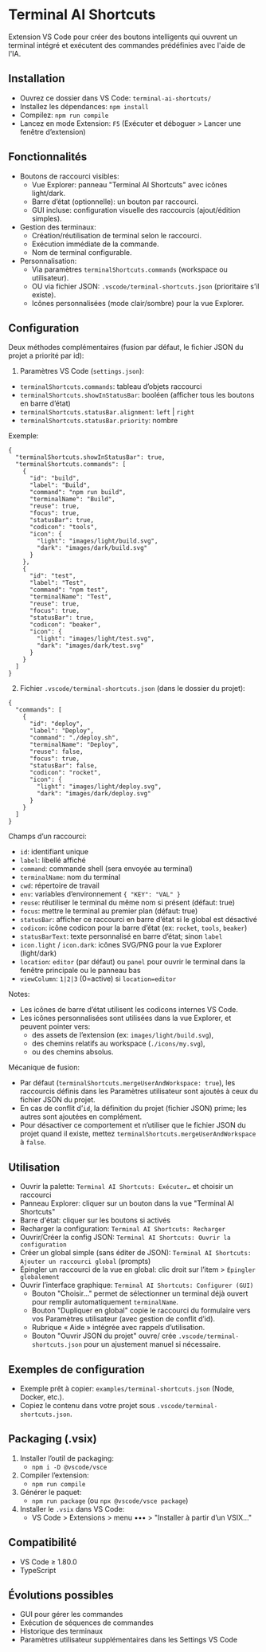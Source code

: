 # Terminal AI Shortcuts

Extension VS Code pour créer des boutons intelligents qui ouvrent un terminal intégré et exécutent des commandes prédéfinies avec l'aide de l'IA.

## Installation
- Ouvrez ce dossier dans VS Code: `terminal-ai-shortcuts/`
- Installez les dépendances: `npm install`
- Compilez: `npm run compile`
- Lancez en mode Extension: `F5` (Exécuter et déboguer > Lancer une fenêtre d’extension)

## Fonctionnalités
- Boutons de raccourci visibles:
  - Vue Explorer: panneau "Terminal AI Shortcuts" avec icônes light/dark.
  - Barre d’état (optionnelle): un bouton par raccourci.
  - GUI incluse: configuration visuelle des raccourcis (ajout/édition simples).
- Gestion des terminaux:
  - Création/réutilisation de terminal selon le raccourci.
  - Exécution immédiate de la commande.
  - Nom de terminal configurable.
- Personnalisation:
  - Via paramètres `terminalShortcuts.commands` (workspace ou utilisateur).
  - OU via fichier JSON: `.vscode/terminal-shortcuts.json` (prioritaire s’il existe).
  - Icônes personnalisées (mode clair/sombre) pour la vue Explorer.

## Configuration
Deux méthodes complémentaires (fusion par défaut, le fichier JSON du projet a priorité par id):

1) Paramètres VS Code (`settings.json`):
- `terminalShortcuts.commands`: tableau d’objets raccourci
- `terminalShortcuts.showInStatusBar`: booléen (afficher tous les boutons en barre d’état)
- `terminalShortcuts.statusBar.alignment`: `left` | `right`
- `terminalShortcuts.statusBar.priority`: nombre

Exemple:
```
{
  "terminalShortcuts.showInStatusBar": true,
  "terminalShortcuts.commands": [
    {
      "id": "build",
      "label": "Build",
      "command": "npm run build",
      "terminalName": "Build",
      "reuse": true,
      "focus": true,
      "statusBar": true,
      "codicon": "tools",
      "icon": {
        "light": "images/light/build.svg",
        "dark": "images/dark/build.svg"
      }
    },
    {
      "id": "test",
      "label": "Test",
      "command": "npm test",
      "terminalName": "Test",
      "reuse": true,
      "focus": true,
      "statusBar": true,
      "codicon": "beaker",
      "icon": {
        "light": "images/light/test.svg",
        "dark": "images/dark/test.svg"
      }
    }
  ]
}
```

2) Fichier `.vscode/terminal-shortcuts.json` (dans le dossier du projet):
```
{
  "commands": [
    {
      "id": "deploy",
      "label": "Deploy",
      "command": "./deploy.sh",
      "terminalName": "Deploy",
      "reuse": false,
      "focus": true,
      "statusBar": false,
      "codicon": "rocket",
      "icon": {
        "light": "images/light/deploy.svg",
        "dark": "images/dark/deploy.svg"
      }
    }
  ]
}
```

Champs d’un raccourci:
- `id`: identifiant unique
- `label`: libellé affiché
- `command`: commande shell (sera envoyée au terminal)
- `terminalName`: nom du terminal
- `cwd`: répertoire de travail
- `env`: variables d’environnement `{ "KEY": "VAL" }`
- `reuse`: réutiliser le terminal du même nom si présent (défaut: true)
- `focus`: mettre le terminal au premier plan (défaut: true)
- `statusBar`: afficher ce raccourci en barre d’état si le global est désactivé
- `codicon`: icône codicon pour la barre d’état (ex: `rocket`, `tools`, `beaker`)
- `statusBarText`: texte personnalisé en barre d’état; sinon `label`
- `icon.light` / `icon.dark`: icônes SVG/PNG pour la vue Explorer (light/dark)
 - `location`: `editor` (par défaut) ou `panel` pour ouvrir le terminal dans la fenêtre principale ou le panneau bas
 - `viewColumn`: `1|2|3` (0=active) si `location=editor`

Notes:
- Les icônes de barre d’état utilisent les codicons internes VS Code.
- Les icônes personnalisées sont utilisées dans la vue Explorer, et peuvent pointer vers:
  - des assets de l’extension (ex: `images/light/build.svg`),
  - des chemins relatifs au workspace (`./icons/my.svg`),
  - ou des chemins absolus.

Mécanique de fusion:
- Par défaut (`terminalShortcuts.mergeUserAndWorkspace: true`), les raccourcis définis dans les Paramètres utilisateur sont ajoutés à ceux du fichier JSON du projet.
- En cas de conflit d’`id`, la définition du projet (fichier JSON) prime; les autres sont ajoutées en complément.
- Pour désactiver ce comportement et n’utiliser que le fichier JSON du projet quand il existe, mettez `terminalShortcuts.mergeUserAndWorkspace` à `false`.

## Utilisation
- Ouvrir la palette: `Terminal AI Shortcuts: Exécuter…` et choisir un raccourci
- Panneau Explorer: cliquer sur un bouton dans la vue "Terminal AI Shortcuts"
- Barre d'état: cliquer sur les boutons si activés
- Recharger la configuration: `Terminal AI Shortcuts: Recharger`
- Ouvrir/Créer la config JSON: `Terminal AI Shortcuts: Ouvrir la configuration`
- Créer un global simple (sans éditer de JSON): `Terminal AI Shortcuts: Ajouter un raccourci global` (prompts)
- Épingler un raccourci de la vue en global: clic droit sur l’item > `Épingler globalement`
- Ouvrir l’interface graphique: `Terminal AI Shortcuts: Configurer (GUI)`
   - Bouton "Choisir…" permet de sélectionner un terminal déjà ouvert pour remplir automatiquement `terminalName`.
   - Bouton "Dupliquer en global" copie le raccourci du formulaire vers vos Paramètres utilisateur (avec gestion de conflit d’id).
   - Rubrique « Aide » intégrée avec rappels d’utilisation.
   - Bouton "Ouvrir JSON du projet" ouvre/ crée `.vscode/terminal-shortcuts.json` pour un ajustement manuel si nécessaire.

## Exemples de configuration
- Exemple prêt à copier: `examples/terminal-shortcuts.json` (Node, Docker, etc.).
- Copiez le contenu dans votre projet sous `.vscode/terminal-shortcuts.json`.

## Packaging (.vsix)
1) Installer l’outil de packaging:
   - `npm i -D @vscode/vsce`
2) Compiler l’extension:
   - `npm run compile`
3) Générer le paquet:
   - `npm run package` (ou `npx @vscode/vsce package`)
4) Installer le `.vsix` dans VS Code:
   - VS Code > Extensions > menu ••• > "Installer à partir d’un VSIX…"

## Compatibilité
- VS Code ≥ 1.80.0
- TypeScript

## Évolutions possibles
- GUI pour gérer les commandes
- Exécution de séquences de commandes
- Historique des terminaux
- Paramètres utilisateur supplémentaires dans les Settings VS Code
